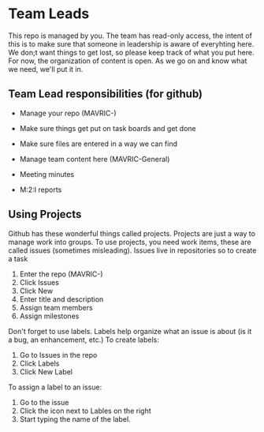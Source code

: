 # Team Leads
This repo is managed by you.
The team has read-only access, the intent of this is to make sure
that someone in leadership is aware of everyhting here. We don;t want things to get lost, 
so please keep track of what you put here. For now, the organization of content is open.
As we go on and know what we need, we'll put it in.

## Team Lead responsibilities (for github)
 - Manage your repo (MAVRIC-<TeamName>)
  - Make sure things get put on task boards and get done
  - Make sure files are entered in a way we can find
 
 - Manage team content here (MAVRIC-General)
  - Meeting minutes
  - M:2:I reports


## Using Projects
Github has these wonderful things called projects. Projects are just a way to manage work into groups.
To use projects, you need work items, these are called issues (sometimes misleading). Issues live in repositories
so to create a task
 1. Enter the repo (MAVRIC-<TeamName>)
 2. Click Issues
 3. Click New
 4. Enter title and description
 5. Assign team members
 6. Assign milestones

Don't forget to use labels. Labels help organize what an issue is about (is it a bug, an enhancement, etc.) 
To create labels:
 1. Go to Issues in the repo
 2. Click Labels
 3. Click New Label

To assign a label to an issue:
 1. Go to the issue
 2. Click the icon next to Lables on the right
 3. Start typing the name of the label.
